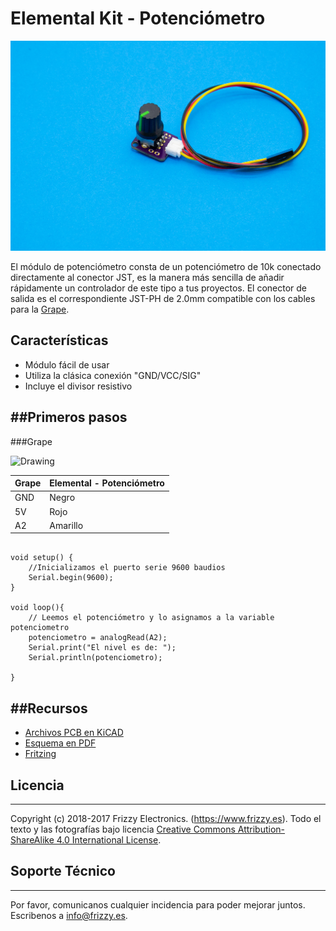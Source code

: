 # Elemental Kit - Potenciómetro

[![Texto alternativo](images/pot1.jpg "Modulo de potenciómetro basico")](www.frizzy.es/grape)

El módulo de potenciómetro consta de un potenciómetro de 10k conectado directamente al conector JST, es la manera más sencilla de añadir rápidamente un controlador de este tipo a tus proyectos. El conector de salida es el correspondiente JST-PH de 2.0mm compatible con los cables para la [Grape](https://www.frizzy.es/grape/).

## Características

* Módulo fácil de usar
* Utiliza la clásica conexión "GND/VCC/SIG"
* Incluye el divisor resistivo

##Primeros pasos
--------

###Grape


<img src="../images/montaje_pot.png" alt="Drawing" style="width: 400px;"/>

| Grape | Elemental - Potenciómetro |
| ----- | ----------------- |
| GND   | Negro             |
| 5V    | Rojo              |
| A2    | Amarillo          |


```arduino

void setup() {
    //Inicializamos el puerto serie 9600 baudios
    Serial.begin(9600);
}

void loop(){
    // Leemos el potenciómetro y lo asignamos a la variable potenciometro
    potenciometro = analogRead(A2);
    Serial.print("El nivel es de: ");
    Serial.println(potenciometro);

}
```


##Recursos
-------

-   [Archivos PCB en KiCAD](https://github.com/FrizzyElectronics/BasicModule)
-   [Esquema en PDF](https://raw.githubusercontent.com/FrizzyElectronics/BasicModule-II/master/pdf/BasicModule.pdf "File:BasicModule.pdf")
-   [Fritzing](https://raw.githubusercontent.com/FrizzyElectronics/AtomModulesFritzingParts/master/FritzingParts/Atom_Potentiometer.fzpz "File:BasicModule.pdf")

## Licencia
-------
Copyright (c) 2018-2017 Frizzy Electronics. (https://www.frizzy.es). Todo el texto y las fotografías bajo licencia <a rel="license" href="http://creativecommons.org/licenses/by-sa/4.0/">Creative Commons Attribution-ShareAlike 4.0 International License</a>. <a rel="license" href="http://creativecommons.org/licenses/by-sa/4.0/"> </a>

## Soporte Técnico
-------
Por favor, comunicanos cualquier incidencia para poder mejorar juntos. Escribenos a [info@frizzy.es](info@frizzy.es). 
